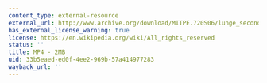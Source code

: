 ```yaml
---
content_type: external-resource
external_url: http://www.archive.org/download/MITPE.720S06/lunge_second_view-220k.mp4
has_external_license_warning: true
license: https://en.wikipedia.org/wiki/All_rights_reserved
status: ''
title: MP4 - 2MB
uid: 33b5eaed-ed0f-4ee2-969b-57a414977283
wayback_url: ''
---
```

